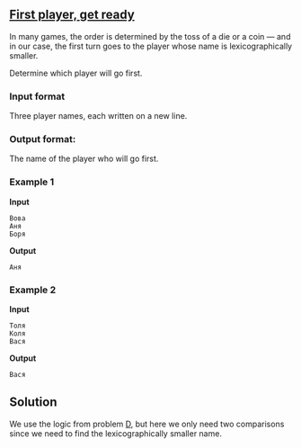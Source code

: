 ## [First player, get ready](../../../solutions/2.2/22_i.py)

In many games, the order is determined by the toss of a die or a coin — and in our case, the first turn goes to the player whose name is lexicographically smaller.

Determine which player will go first.

### Input format

Three player names, each written on a new line.

### Output format:

The name of the player who will go first.

### Example 1

**Input**
```plaintext
Вова
Аня
Боря
```

**Output**
```plaintext
Аня
```

### Example 2

**Input**
```plaintext
Толя
Коля
Вася
```

**Output**
```plaintext
Вася
```

## Solution

We use the logic from problem [D](problem_22_d_ru.md), but here we only need two comparisons since we need to find the lexicographically smaller name.